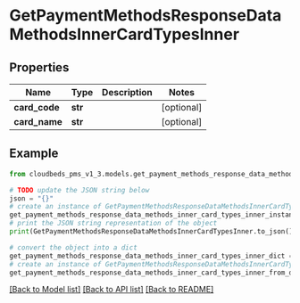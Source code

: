 # GetPaymentMethodsResponseDataMethodsInnerCardTypesInner


## Properties

Name | Type | Description | Notes
------------ | ------------- | ------------- | -------------
**card_code** | **str** |  | [optional] 
**card_name** | **str** |  | [optional] 

## Example

```python
from cloudbeds_pms_v1_3.models.get_payment_methods_response_data_methods_inner_card_types_inner import GetPaymentMethodsResponseDataMethodsInnerCardTypesInner

# TODO update the JSON string below
json = "{}"
# create an instance of GetPaymentMethodsResponseDataMethodsInnerCardTypesInner from a JSON string
get_payment_methods_response_data_methods_inner_card_types_inner_instance = GetPaymentMethodsResponseDataMethodsInnerCardTypesInner.from_json(json)
# print the JSON string representation of the object
print(GetPaymentMethodsResponseDataMethodsInnerCardTypesInner.to_json())

# convert the object into a dict
get_payment_methods_response_data_methods_inner_card_types_inner_dict = get_payment_methods_response_data_methods_inner_card_types_inner_instance.to_dict()
# create an instance of GetPaymentMethodsResponseDataMethodsInnerCardTypesInner from a dict
get_payment_methods_response_data_methods_inner_card_types_inner_from_dict = GetPaymentMethodsResponseDataMethodsInnerCardTypesInner.from_dict(get_payment_methods_response_data_methods_inner_card_types_inner_dict)
```
[[Back to Model list]](../README.md#documentation-for-models) [[Back to API list]](../README.md#documentation-for-api-endpoints) [[Back to README]](../README.md)


